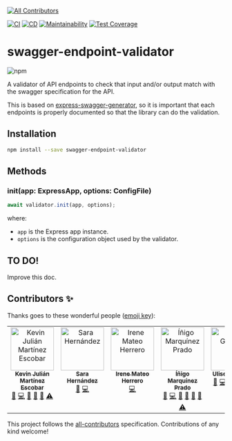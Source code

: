 <!-- ALL-CONTRIBUTORS-BADGE:START - Do not remove or modify this section -->
[![All Contributors](https://img.shields.io/badge/all_contributors-6-orange.svg?style=flat-square)](#contributors-)
<!-- ALL-CONTRIBUTORS-BADGE:END -->
[![CI](https://github.com/guidesmiths/swagger-endpoint-validator/actions/workflows/ci.yml/badge.svg)](https://github.com/guidesmiths/swagger-endpoint-validator/actions/workflows/ci.yml)
[![CD](https://github.com/guidesmiths/swagger-endpoint-validator/actions/workflows/cd.yml/badge.svg)](https://github.com/guidesmiths/swagger-endpoint-validator/actions/workflows/cd.yml)
[![Maintainability](https://api.codeclimate.com/v1/badges/08258af73b9f938e544a/maintainability)](https://codeclimate.com/github/onebeyond/swagger-endpoint-validator/maintainability)
[![Test Coverage](https://api.codeclimate.com/v1/badges/08258af73b9f938e544a/test_coverage)](https://codeclimate.com/github/onebeyond/swagger-endpoint-validator/test_coverage)

# swagger-endpoint-validator

![npm](https://img.shields.io/npm/v/swagger-endpoint-validator)

A validator of API endpoints to check that input and/or output match with the swagger specification for the API.

This is based on [express-swagger-generator](https://www.npmjs.com/package/express-swagger-generator), so it is important that each endpoints is properly documented so that the library can do the validation.

## Installation

```bash
npm install --save swagger-endpoint-validator
```

## Methods

### init(app: ExpressApp, options: ConfigFile)

```js
await validator.init(app, options);
```

where:

  - `app` is the Express app instance.
  - `options` is the configuration object used by the validator.

## TO DO!

Improve this doc.

## Contributors ✨

Thanks goes to these wonderful people ([emoji key](https://allcontributors.org/docs/en/emoji-key)):

<!-- ALL-CONTRIBUTORS-LIST:START - Do not remove or modify this section -->
<!-- prettier-ignore-start -->
<!-- markdownlint-disable -->
<table>
  <tbody>
    <tr>
      <td align="center" valign="top" width="14.28%"><a href="https://github.com/kevinccbsg"><img src="https://avatars.githubusercontent.com/u/12685053?v=4?s=100" width="100px;" alt="Kevin Julián Martínez Escobar"/><br /><sub><b>Kevin Julián Martínez Escobar</b></sub></a><br /><a href="https://github.com/onebeyond/swagger-endpoint-validator/issues?q=author%3Akevinccbsg" title="Bug reports">🐛</a> <a href="https://github.com/onebeyond/swagger-endpoint-validator/commits?author=kevinccbsg" title="Code">💻</a> <a href="https://github.com/onebeyond/swagger-endpoint-validator/commits?author=kevinccbsg" title="Documentation">📖</a> <a href="#ideas-kevinccbsg" title="Ideas, Planning, & Feedback">🤔</a> <a href="https://github.com/onebeyond/swagger-endpoint-validator/pulls?q=is%3Apr+reviewed-by%3Akevinccbsg" title="Reviewed Pull Requests">👀</a> <a href="https://github.com/onebeyond/swagger-endpoint-validator/commits?author=kevinccbsg" title="Tests">⚠️</a></td>
      <td align="center" valign="top" width="14.28%"><a href="https://github.com/LonelyPrincess"><img src="https://avatars.githubusercontent.com/u/17673317?v=4?s=100" width="100px;" alt="Sara Hernández"/><br /><sub><b>Sara Hernández</b></sub></a><br /><a href="https://github.com/onebeyond/swagger-endpoint-validator/issues?q=author%3ALonelyPrincess" title="Bug reports">🐛</a> <a href="https://github.com/onebeyond/swagger-endpoint-validator/commits?author=LonelyPrincess" title="Code">💻</a></td>
      <td align="center" valign="top" width="14.28%"><a href="https://www.linkedin.com/in/irenemateoh-fullstack/"><img src="https://avatars.githubusercontent.com/u/39806058?v=4?s=100" width="100px;" alt="Irene Mateo Herrero"/><br /><sub><b>Irene Mateo Herrero</b></sub></a><br /><a href="https://github.com/onebeyond/swagger-endpoint-validator/commits?author=irenemherrero" title="Code">💻</a></td>
      <td align="center" valign="top" width="14.28%"><a href="https://github.com/inigomarquinez"><img src="https://avatars.githubusercontent.com/u/25435858?v=4?s=100" width="100px;" alt="Íñigo Marquínez Prado"/><br /><sub><b>Íñigo Marquínez Prado</b></sub></a><br /><a href="https://github.com/onebeyond/swagger-endpoint-validator/issues?q=author%3Ainigomarquinez" title="Bug reports">🐛</a> <a href="https://github.com/onebeyond/swagger-endpoint-validator/commits?author=inigomarquinez" title="Code">💻</a> <a href="https://github.com/onebeyond/swagger-endpoint-validator/commits?author=inigomarquinez" title="Documentation">📖</a> <a href="#ideas-inigomarquinez" title="Ideas, Planning, & Feedback">🤔</a> <a href="#maintenance-inigomarquinez" title="Maintenance">🚧</a> <a href="https://github.com/onebeyond/swagger-endpoint-validator/pulls?q=is%3Apr+reviewed-by%3Ainigomarquinez" title="Reviewed Pull Requests">👀</a> <a href="https://github.com/onebeyond/swagger-endpoint-validator/commits?author=inigomarquinez" title="Tests">⚠️</a></td>
      <td align="center" valign="top" width="14.28%"><a href="https://ulisesgascon.com/"><img src="https://avatars.githubusercontent.com/u/5110813?v=4?s=100" width="100px;" alt="Ulises Gascón"/><br /><sub><b>Ulises Gascón</b></sub></a><br /><a href="https://github.com/onebeyond/swagger-endpoint-validator/issues?q=author%3AUlisesGascon" title="Bug reports">🐛</a> <a href="https://github.com/onebeyond/swagger-endpoint-validator/commits?author=UlisesGascon" title="Code">💻</a> <a href="https://github.com/onebeyond/swagger-endpoint-validator/commits?author=UlisesGascon" title="Documentation">📖</a> <a href="#ideas-UlisesGascon" title="Ideas, Planning, & Feedback">🤔</a> <a href="#maintenance-UlisesGascon" title="Maintenance">🚧</a> <a href="https://github.com/onebeyond/swagger-endpoint-validator/pulls?q=is%3Apr+reviewed-by%3AUlisesGascon" title="Reviewed Pull Requests">👀</a> <a href="https://github.com/onebeyond/swagger-endpoint-validator/commits?author=UlisesGascon" title="Tests">⚠️</a></td>
      <td align="center" valign="top" width="14.28%"><a href="https://github.com/neodmy"><img src="https://avatars.githubusercontent.com/u/36865163?v=4?s=100" width="100px;" alt="David Miguel Yusta"/><br /><sub><b>David Miguel Yusta</b></sub></a><br /><a href="https://github.com/onebeyond/swagger-endpoint-validator/commits?author=neodmy" title="Code">💻</a> <a href="https://github.com/onebeyond/swagger-endpoint-validator/commits?author=neodmy" title="Tests">⚠️</a></td>
    </tr>
  </tbody>
</table>

<!-- markdownlint-restore -->
<!-- prettier-ignore-end -->

<!-- ALL-CONTRIBUTORS-LIST:END -->

This project follows the [all-contributors](https://github.com/all-contributors/all-contributors) specification. Contributions of any kind welcome!
